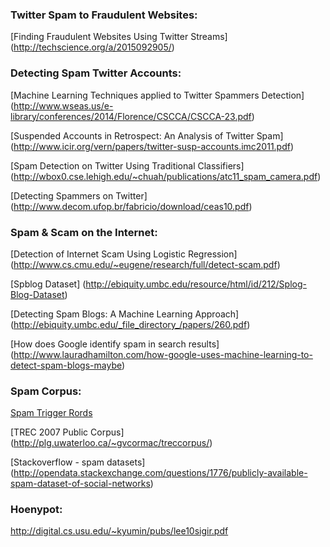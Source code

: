 ### Twitter Spam to Fraudulent Websites:

[Finding Fraudulent Websites Using Twitter Streams] (http://techscience.org/a/2015092905/)

### Detecting Spam Twitter Accounts:

[Machine Learning Techniques applied to Twitter Spammers Detection] (http://www.wseas.us/e-library/conferences/2014/Florence/CSCCA/CSCCA-23.pdf)

[Suspended Accounts in Retrospect: An Analysis of Twitter Spam] (http://www.icir.org/vern/papers/twitter-susp-accounts.imc2011.pdf)

[Spam Detection on Twitter Using Traditional Classifiers]
(http://wbox0.cse.lehigh.edu/~chuah/publications/atc11_spam_camera.pdf)

[Detecting Spammers on Twitter] (http://www.decom.ufop.br/fabricio/download/ceas10.pdf)

### Spam & Scam on the Internet:

[Detection of Internet Scam Using Logistic Regression] (http://www.cs.cmu.edu/~eugene/research/full/detect-scam.pdf)

[Spblog Dataset] (http://ebiquity.umbc.edu/resource/html/id/212/Splog-Blog-Dataset)

[Detecting Spam Blogs: A Machine Learning Approach] (http://ebiquity.umbc.edu/_file_directory_/papers/260.pdf)

[How does Google identify spam in search results] (http://www.lauradhamilton.com/how-google-uses-machine-learning-to-detect-spam-blogs-maybe)


### Spam Corpus:

[Spam Trigger Rords](http://blog.hubspot.com/blog/tabid/6307/bid/30684/The-Ultimate-List-of-Email-SPAM-Trigger-Words.aspx) 

[TREC 2007 Public Corpus] (http://plg.uwaterloo.ca/~gvcormac/treccorpus/)   

[Stackoverflow - spam datasets] (http://opendata.stackexchange.com/questions/1776/publicly-available-spam-dataset-of-social-networks)

### Hoenypot:

http://digital.cs.usu.edu/~kyumin/pubs/lee10sigir.pdf
